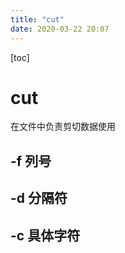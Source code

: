 ```yaml
---
title: "cut"
date: 2020-03-22 20:07
---
```

[toc]



# cut

在文件中负责剪切数据使用



## -f 列号



## -d 分隔符



## -c 具体字符



